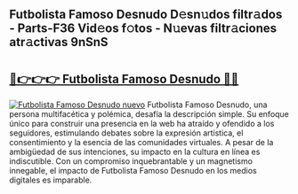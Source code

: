 ## Futbolista Famoso Desnudo D𝚎sn𝚞dos filtr𝚊dos - Parts-F36 Vid𝚎os f𝚘tos - N𝚞evas filtr𝚊ciones atr𝚊ctivas 9nSnS

# <h2><a href="http://mb665ty.tromn.icu/?c=Futbolista+Famoso+Desnudo">🔗👉👉👉 Futbolista Famoso Desnudo 🔗🔗</a></h2>

[![Futbolista Famoso Desnudo nuevo](https://i.imgur.com/pEAQMta.gif)](http://mb665ty.tromn.icu/?c=Futbolista+Famoso+Desnudo)
Futbolista Famoso Desnudo, una persona multifacética y polémica, desafía la descripción simple. Su enfoque único para construir una presencia en la web ha atraído y ofendido a los seguidores, estimulando debates sobre la expresión artística, el consentimiento y la esencia de las comunidades virtuales. A pesar de la ambigüedad de sus intenciones, su impacto en la cultura en línea es indiscutible. Con un compromiso inquebrantable y un magnetismo innegable, el impacto de Futbolista Famoso Desnudo en los medios digitales es imparable.

